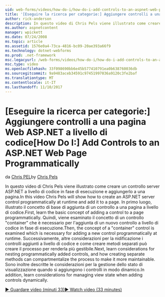 ```yaml
---
uid: web-forms/videos/how-do-i/how-do-i-add-controls-to-an-aspnet-web-page-programmatically
title: '[Eseguire la ricerca per categorie:] Aggiungere controlli a una pagina Web ASP.NET a livello di codice | Documenti Microsoft'
author: rick-anderson
description: In questo video di Chris Pels viene illustrato come creare un controllo server ASP.NET a livello di codice in fase di esecuzione e aggiungerlo a una pagina. Innanzitutto, le informazioni o il concetto di base...
ms.author: aspnetcontent
manager: wpickett
ms.date: 07/24/2008
ms.topic: article
ms.assetid: 1576e0a4-73ca-4816-bc09-20ae393a66f9
ms.technology: dotnet-webforms
ms.prod: .net-framework
msc.legacyurl: /web-forms/videos/how-do-i/how-do-i-add-controls-to-an-aspnet-web-page-programmatically
msc.type: video
ms.openlocfilehash: 33f098690bb6e45b577410791ea0b638760036db
ms.sourcegitcommit: 9a9483aceb34591c97451997036a9120c3fe2baf
ms.translationtype: MT
ms.contentlocale: it-IT
ms.lasthandoff: 11/10/2017
---
```

<a name="how-do-i-add-controls-to-an-aspnet-web-page-programmatically"></a><span data-ttu-id="ef70a-104">[Eseguire la ricerca per categorie:] Aggiungere controlli a una pagina Web ASP.NET a livello di codice</span><span class="sxs-lookup"><span data-stu-id="ef70a-104">[How Do I:] Add Controls to an ASP.NET Web Page Programmatically</span></span>
====================
<span data-ttu-id="ef70a-105">da [Chris PEL](https://twitter.com/chrispels)</span><span class="sxs-lookup"><span data-stu-id="ef70a-105">by [Chris Pels](https://twitter.com/chrispels)</span></span>

<span data-ttu-id="ef70a-106">In questo video di Chris Pels viene illustrato come creare un controllo server ASP.NET a livello di codice in fase di esecuzione e aggiungerlo a una pagina.</span><span class="sxs-lookup"><span data-stu-id="ef70a-106">In this video Chris Pels will show how to create an ASP.NET server control programmatically at runtime and add it to a page.</span></span> <span data-ttu-id="ef70a-107">In primo luogo, illustrato il concetto di base di aggiunta di un controllo a una pagina a livello di codice.</span><span class="sxs-lookup"><span data-stu-id="ef70a-107">First, learn the basic concept of adding a control to a page programmatically.</span></span> <span data-ttu-id="ef70a-108">Quindi, viene esaminato il concetto di un controllo "container" che è necessario per l'aggiunta di un nuovo controllo a livello di codice in fase di esecuzione.</span><span class="sxs-lookup"><span data-stu-id="ef70a-108">Then, the concept of a "container" control is examined which is necessary for adding a new control programmatically at runtime.</span></span> <span data-ttu-id="ef70a-109">Successivamente, altre considerazioni per la nidificazione i controlli aggiunti a livello di codice e come creare metodi separati può creare il processo per renderla più gestibile.</span><span class="sxs-lookup"><span data-stu-id="ef70a-109">Next, learn considerations for nesting programmatically added controls, and how creating separate methods can compartmentalize the process to make it more maintainable.</span></span> <span data-ttu-id="ef70a-110">Sono inoltre descritte le considerazioni per la gestione dello stato di visualizzazione quando si aggiungono i controlli in modo dinamico.</span><span class="sxs-lookup"><span data-stu-id="ef70a-110">In addition, learn considerations for managing view state when adding controls dynamically.</span></span>

[<span data-ttu-id="ef70a-111">&#9654; Guardare video (minuti 33)</span><span class="sxs-lookup"><span data-stu-id="ef70a-111">&#9654; Watch video (33 minutes)</span></span>](https://channel9.msdn.com/Blogs/ASP-NET-Site-Videos/how-do-i-add-controls-to-an-aspnet-web-page-programmatically)

